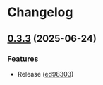 # Changelog

## [0.3.3](https://github.com/koki-develop/slp/compare/v0.3.2...v0.3.3) (2025-06-24)


### Features

* Release ([ed98303](https://github.com/koki-develop/slp/commit/ed98303a775876b25b9f35c88860cf1cc5f337ba))
